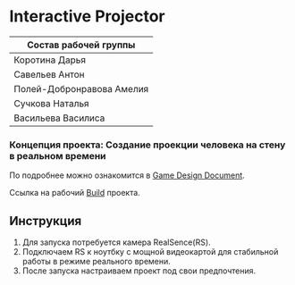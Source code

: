 # Interactive Projector

| **Состав рабочей группы**  | 
| ------- | 
| Коротина Дарья   | 
| Савельев Антон   | 
| Полей-Добронравова Амелия   | 
| Сучкова Наталья  |
| Васильева Василиса  | 

### Концепция проекта: Создание проекции человека на стену в реальном времени

По подробнее можно ознакомится в
[Game Design Document](https://docs.google.com/document/d/1XoVJ-F1Klm_WjRiN9j3gs8Pyn_kLKvRkxbPwDI4teJo/edit#heading=h.30fz4wdywir6).

Ссылка на рабочий [Build](https://drive.google.com/drive/folders/1DbjXfgABlxYHjDDTgusMh8bJkdbhUqgf?usp=sharing) проекта.

## Инструкция
1. Для запуска потребуется камера RealSence(RS). 
2. Подключаем RS к ноутбку с мощной видеокартой для стабильной работы в режиме реального времени.
3. После запуска настраиваем проект под свои предпочтения.
